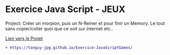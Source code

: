 # Exercice Java Script - JEUX
Project: Créer un morpion, puis un N-Reiner et pour finir un Memory.
 Le tout sans copier/coller quoi que ce soit sur internet etc..


[Lien vers le Projet](https://tanguy-jpg.github.io/Exercice-JavaScriptGames/)

```diff
+ https://tanguy-jpg.github.io/Exercice-JavaScriptGames/

```

